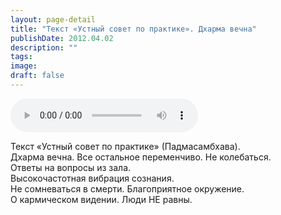 ```yaml
---
layout: page-detail
title: "Текст «Устный совет по практике». Дхарма вечна"
publishDate: 2012.04.02
description: ""
tags:
image:
draft: false
---
```


<audio title="2012.04.02 - Текст «Устный совет по практике». Дхарма вечна.mp3" src="https://filer-api.advayta.org/v1.0/public/files/74464" controls=""></audio>

 Текст «Устный совет по практике» (Падмасамбхава).  
 Дхарма вечна. Все остальное переменчиво. Не колебаться.  
 Ответы на вопросы из зала.  
 Высокочастотная вибрация сознания.  
 Не сомневаться в смерти. Благоприятное окружение.  
 О кармическом видении. Люди НЕ равны.  

  
